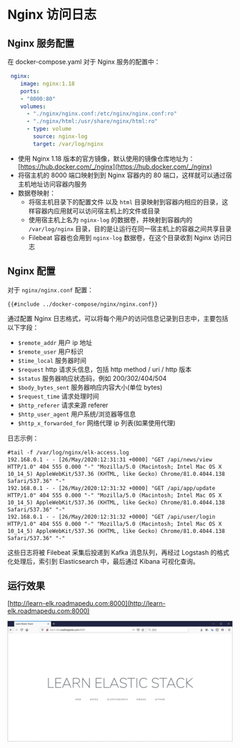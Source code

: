 # Nginx 访问日志

## Nginx 服务配置

在 docker-compose.yaml 对于 Nginx 服务的配置中：

```yaml
 nginx:
    image: nginx:1.18
    ports:
    - "8000:80"
    volumes:
      - "./nginx/nginx.conf:/etc/nginx/nginx.conf:ro"
      - "./nginx/html:/usr/share/nginx/html:ro"
      - type: volume
        source: nginx-log
        target: /var/log/nginx
```

- 使用 Nginx 1.18 版本的官方镜像，默认使用的镜像仓库地址为： [https://hub.docker.com/_/nginx](https://hub.docker.com/_/nginx)
- 将宿主机的 8000 端口映射到到 Nginx 容器内的 80 端口，这样就可以通过宿主机地址访问容器内服务
- 数据卷映射：
    - 将宿主机目录下的配置文件 以及 `html` 目录映射到容器内相应的目录，这样容器内应用就可以访问宿主机上的文件或目录
    - 使用宿主机上名为 `nginx-log` 的数据卷，并映射到容器内的 `/var/log/nginx` 目录，目的是让运行在同一宿主机上的容器之间共享目录
    - Filebeat 容器也会用到 `nginx-log` 数据卷，在这个目录收割 Nginx 访问日志

## Nginx 配置

对于 `nginx/nginx.conf` 配置：

```nginx
{{#include ../docker-compose/nginx/nginx.conf}}
```

通过配置 Nginx 日志格式，可以将每个用户的访问信息记录到日志中，主要包括以下字段：

- `$remote_addr` 用户 ip 地址
- `$remote_user` 用户标识
- `$time_local` 服务器时间
- `$request` http 请求头信息，包括 http method / uri / http 版本
- `$status` 服务器响应状态码，例如 200/302/404/504
- `$body_bytes_sent` 服务器响应内容大小(单位 bytes)
- `$request_time` 请求处理时间
- `$http_referer` 请求来源 referer
- `$http_user_agent` 用户系统/浏览器等信息
- `$http_x_forwarded_for` 网络代理 ip 列表(如果使用代理)


日志示例：

```shell
#tail -f /var/log/nginx/elk-access.log 
192.168.0.1 - - [26/May/2020:12:31:31 +0000] "GET /api/news/view HTTP/1.0" 404 555 0.000 "-" "Mozilla/5.0 (Macintosh; Intel Mac OS X 10_14_5) AppleWebKit/537.36 (KHTML, like Gecko) Chrome/81.0.4044.138 Safari/537.36" "-"
192.168.0.1 - - [26/May/2020:12:31:32 +0000] "GET /api/app/update HTTP/1.0" 404 555 0.000 "-" "Mozilla/5.0 (Macintosh; Intel Mac OS X 10_14_5) AppleWebKit/537.36 (KHTML, like Gecko) Chrome/81.0.4044.138 Safari/537.36" "-"
192.168.0.1 - - [26/May/2020:12:31:32 +0000] "GET /api/user/login HTTP/1.0" 404 555 0.000 "-" "Mozilla/5.0 (Macintosh; Intel Mac OS X 10_14_5) AppleWebKit/537.36 (KHTML, like Gecko) Chrome/81.0.4044.138 Safari/537.36" "-"
```

这些日志将被 Filebeat 采集后投递到 Kafka 消息队列，再经过 Logstash 的格式化处理后，索引到 Elasticsearch 中，最后通过 Kibana 可视化查询。

## 运行效果

[http://learn-elk.roadmapedu.com:8000](http://learn-elk.roadmapedu.com:8000)

![Nginx Web](./imgs/nginx-web.jpg)